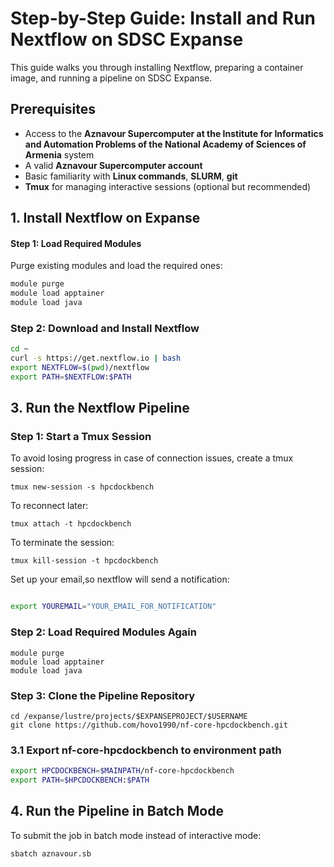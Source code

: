 # Step-by-Step Guide: Install and Run Nextflow on SDSC Expanse

This guide walks you through installing Nextflow, preparing a container image, and running a pipeline on SDSC Expanse.

## Prerequisites
- Access to the **Aznavour Supercomputer at the Institute for Informatics and Automation Problems of the National Academy of Sciences of Armenia** system
- A valid **Aznavour Supercomputer account**
- Basic familiarity with **Linux commands**, **SLURM**, **git**
- **Tmux** for managing interactive sessions (optional but recommended)

## 1. Install Nextflow on Expanse

#### Step 1: Load Required Modules
Purge existing modules and load the required ones:
```bash
module purge
module load apptainer
module load java
```

### Step 2: Download and Install Nextflow

```bash
cd ~
curl -s https://get.nextflow.io | bash
export NEXTFLOW=$(pwd)/nextflow
export PATH=$NEXTFLOW:$PATH
```



## 3. Run the Nextflow Pipeline


### Step 1: Start a Tmux Session

To avoid losing progress in case of connection issues, create a tmux session:


```
tmux new-session -s hpcdockbench
```


To reconnect later:
```
tmux attach -t hpcdockbench
```

To terminate the session:
```
tmux kill-session -t hpcdockbench
```

Set up your email,so nextflow will send a notification:
```bash

export YOUREMAIL="YOUR_EMAIL_FOR_NOTIFICATION"
```


### Step 2: Load Required Modules Again

```
module purge
module load apptainer
module load java
```

### Step 3: Clone the Pipeline Repository

```
cd /expanse/lustre/projects/$EXPANSEPROJECT/$USERNAME
git clone https://github.com/hovo1990/nf-core-hpcdockbench.git
```




### 3.1 Export nf-core-hpcdockbench to environment path


```bash
export HPCDOCKBENCH=$MAINPATH/nf-core-hpcdockbench
export PATH=$HPCDOCKBENCH:$PATH
```



## 4. Run the Pipeline in Batch Mode

To submit the job in batch mode instead of interactive mode:

```bash
sbatch aznavour.sb
```